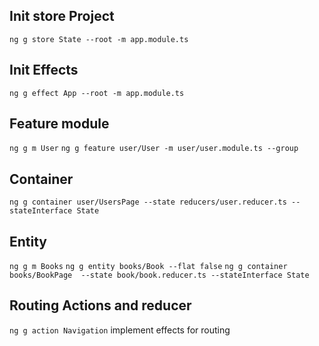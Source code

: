 ## Init store Project
`ng g store State --root -m app.module.ts`

## Init Effects
`ng g effect App --root -m app.module.ts`

## Feature module
`ng g m User`
`ng g feature user/User -m user/user.module.ts --group`

## Container
`ng g container user/UsersPage --state reducers/user.reducer.ts --stateInterface State`

## Entity
`ng g m Books`
`ng g entity books/Book --flat false`
`ng g container books/BookPage  --state book/book.reducer.ts --stateInterface State`

## Routing Actions and reducer
`ng g action Navigation`
implement effects for routing


